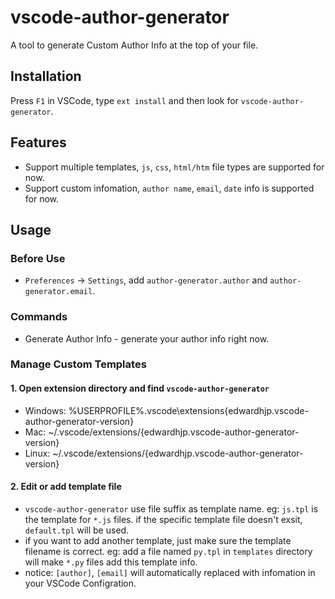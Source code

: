 # vscode-author-generator

A tool to generate Custom Author Info at the top of your file.

## Installation

Press `F1` in VSCode, type `ext install` and then look for `vscode-author-generator`.

## Features

- Support multiple templates, `js`, `css`, `html/htm` file types are supported for now.
- Support custom infomation, `author name`, `email`, `date` info is supported for now.

## Usage

### Before Use

- `Preferences` -> `Settings`, add `author-generator.author` and `author-generator.email`.

### Commands

- Generate Author Info - generate your author info right now.

### Manage Custom Templates

#### 1. Open extension directory and find `vscode-author-generator`

- Windows: %USERPROFILE%\.vscode\extensions\{edwardhjp.vscode-author-generator-version}
- Mac: ~/.vscode/extensions/{edwardhjp.vscode-author-generator-version}
- Linux: ~/.vscode/extensions/{edwardhjp.vscode-author-generator-version}

#### 2. Edit or add template file

- `vscode-author-generator` use file suffix as template name. eg: `js.tpl` is the template for `*.js` files. if the specific template file doesn't exsit, `default.tpl` will be used.
- if you want to add another template, just make sure the template filename is correct. eg: add a file named `py.tpl` in `templates` directory will make `*.py` files add this template info.
- notice: `[author]`, `[email]` will automatically replaced with infomation in your VSCode Configration.
